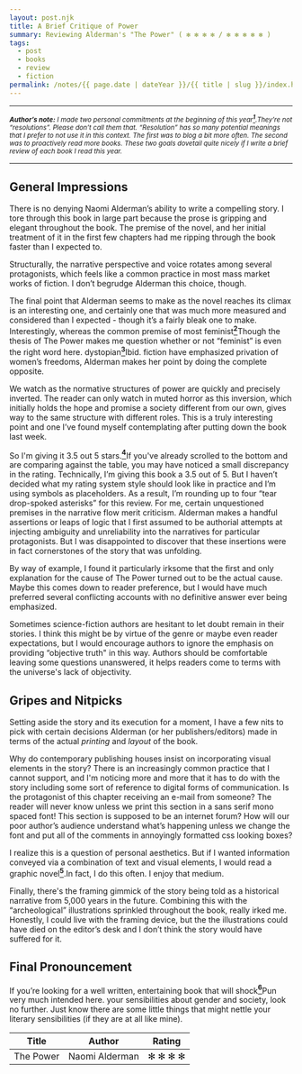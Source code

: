 ```yaml
---
layout: post.njk
title: A Brief Critique of Power
summary: Reviewing Alderman's "The Power" ( ✻ ✻ ✻ ✻ / ✻ ✻ ✻ ✻ ✻ )
tags:
  - post
  - books
  - review
  - fiction
permalink: /notes/{{ page.date | dateYear }}/{{ title | slug }}/index.html
---
```


- - - -
<small>_**Author’s note:** I made two personal commitments at the beginning of this year<a class="footnote" href="#footnote-1"><sup><b>1</b></sup></a>.<span class="footnote-text">They’re not “resolutions”. Please don’t call them that. “Resolution” has so many potential meanings that I prefer to not use it in this context.</span> The first was to blog a bit more often. The second was to proactively read more books. These two goals dovetail quite nicely if I  write a brief review of each book I read this year._</small>
- - - -

## General Impressions

There is no denying Naomi Alderman’s ability to write a compelling story. I tore through this book in large part because the prose is gripping and elegant throughout the book. The premise of the novel, and her initial treatment of it in the first few chapters had me ripping through the book faster than I expected to.

Structurally, the narrative perspective and voice rotates among several protagonists, which feels like a common practice in most mass market works of fiction. I don’t begrudge Alderman this choice, though.

The final point that Alderman seems to make as the novel reaches its climax is an interesting one, and certainly one that was much more measured and considered than I expected - though it’s a fairly bleak one to make. Interestingly, whereas the common premise of most feminist<a class="footnote" href="#footnote-2"><sup><b>2</b></sup></a><span class="footnote-text">Though the thesis of The Power makes me question whether or not “feminist” is even the right word here.</span> dystopian<a class="footnote" href="#footnote-3"><sup><b>3</b></sup></a><span class="footnote-text">Ibid.</span> fiction have emphasized privation of women’s freedoms, Alderman makes her point by doing the complete opposite.

We watch as the normative structures of power are quickly and precisely inverted. The reader can only watch in muted horror as this inversion, which initially holds the  hope and promise a society different from our own, gives way to the same structure with different roles. This is a truly interesting point and one I’ve found myself contemplating after putting down the book last week.

So I'm giving it 3.5 out 5 stars.<a class="footnote" href="#footnote-4"><sup><b>4</b></sup></a><span class="footnote-text">If you've already scrolled to the bottom and are comparing against the table, you may have noticed a small discrepancy in the rating. Technically, I’m giving this book a 3.5 out of 5. But I haven’t decided what my rating system style should look like in practice and I’m using symbols as placeholders. As a result, I’m rounding up to four “tear drop-spoked asterisks” for this review.</span> For me, certain unquestioned premises in the narrative flow merit criticism. Alderman makes a handful assertions or leaps of logic that I first assumed to be authorial attempts at injecting ambiguity and unreliability into the narratives for particular protagonists. But I was disappointed to discover that these insertions were in fact cornerstones of the story that was unfolding.

By way of example, I found it particularly irksome that the first and only explanation for the cause of The Power turned out to be the actual cause. Maybe this comes down to reader preference, but I would have much preferred several conflicting accounts with no definitive answer ever being emphasized.

Sometimes science-fiction authors are hesitant to let doubt remain in their stories. I think this might be by virtue of the genre or maybe even reader expectations, but I would encourage authors to ignore the emphasis on providing “objective truth" in this way. Authors should be comfortable leaving some questions unanswered, it helps readers come to terms with the universe's lack of objectivity.

## Gripes and Nitpicks
Setting aside the story and its execution for a moment, I have a few nits to pick with certain decisions Alderman (or her publishers/editors) made in terms of the actual _printing_ and _layout_ of the book.

Why do contemporary publishing houses insist on incorporating visual elements in the story? There is an increasingly common practice that I cannot support, and I'm noticing more and more that it has to do with the story including some sort of reference to digital forms of communication. Is the protagonist of this chapter receiving an e-mail from someone? The reader will never know unless we print this section in a sans serif mono spaced font! This section is supposed to be an internet forum? How will our poor author’s audience understand what’s happening unless we change the font and put all of the comments in annoyingly formatted css looking boxes?  

I realize this is a question of personal aesthetics. But if I wanted information conveyed via a combination of text and visual elements, I would read a graphic novel<a class="footnote" href="#footnote-5"><sup><b>5</b></sup></a>.<span class="footnote-text">In fact, I do this often. I enjoy that medium.</span>

Finally, there's the framing gimmick of the story being told as a historical narrative from 5,000 years in the future. Combining this with the “archeological” illustrations sprinkled throughout the book, really irked me. Honestly, I could live with the framing device, but the the illustrations could have died on the editor’s desk and I don’t think the story would have suffered for it.

## Final Pronouncement
If you’re looking for a well written, entertaining book that will shock<a class="footnote" href="#footnote-6"><sup><b>6</b></sup></a><span class="footnote-text">Pun very much intended here.</span> your sensibilities about gender and society, look no further. Just know there are some little things that might nettle your literary sensibilities (if they are at all like mine).

| Title        | Author           | Rating  |
| ------------- | ------------- | ----- |
| The Power     | Naomi Alderman | ✻ ✻ ✻ ✻ |

